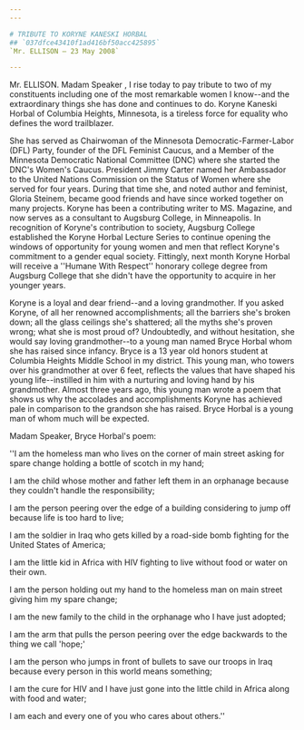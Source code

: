 ```yaml
---
---

# TRIBUTE TO KORYNE KANESKI HORBAL
## `037dfce43410f1ad416bf50acc425895`
`Mr. ELLISON — 23 May 2008`

---
```



Mr. ELLISON. Madam Speaker , I rise today to pay tribute to two of my 
constituents including one of the most remarkable women I know--and the 
extraordinary things she has done and continues to do. Koryne Kaneski 
Horbal of Columbia Heights, Minnesota, is a tireless force for equality 
who defines the word trailblazer.

She has served as Chairwoman of the Minnesota Democratic-Farmer-Labor 
(DFL) Party, founder of the DFL Feminist Caucus, and a Member of the 
Minnesota Democratic National Committee (DNC) where she started the 
DNC's Women's Caucus. President Jimmy Carter named her Ambassador to 
the United Nations Commission on the Status of Women where she served 
for four years. During that time she, and noted author and feminist, 
Gloria Steinem, became good friends and have since worked together on 
many projects. Koryne has been a contributing writer to MS. Magazine, 
and now serves as a consultant to Augsburg College, in Minneapolis. In 
recognition of Koryne's contribution to society, Augsburg College 
established the Koryne Horbal Lecture Series to continue opening the 
windows of opportunity for young women and men that reflect Koryne's 
commitment to a gender equal society. Fittingly, next month Koryne 
Horbal will receive a ''Humane With Respect'' honorary college degree 
from Augsburg College that she didn't have the opportunity to acquire 
in her younger years.

Koryne is a loyal and dear friend--and a loving grandmother. If you 
asked Koryne, of all her renowned accomplishments; all the barriers 
she's broken down; all the glass ceilings she's shattered; all the 
myths she's proven wrong; what she is most proud of? Undoubtedly, and 
without hesitation, she would say loving grandmother--to a young man 
named Bryce Horbal whom she has raised since infancy. Bryce is a 13 
year old honors student at Columbia Heights Middle School in my 
district. This young man, who towers over his grandmother at over 6 
feet, reflects the values that have shaped his young life--instilled in 
him with a nurturing and loving hand by his grandmother. Almost three 
years ago, this young man wrote a poem that shows us why the accolades 
and accomplishments Koryne has achieved pale in comparison to the 
grandson she has raised. Bryce Horbal is a young man of whom much will 
be expected.

Madam Speaker, Bryce Horbal's poem:

''I am the homeless man who lives on the corner of main street asking 
for spare change holding a bottle of scotch in my hand;



I am the child whose mother and father left them in an orphanage 
because they couldn't handle the responsibility;

I am the person peering over the edge of a building considering to 
jump off because life is too hard to live;

I am the soldier in Iraq who gets killed by a road-side bomb fighting 
for the United States of America;

I am the little kid in Africa with HIV fighting to live without food 
or water on their own.

I am the person holding out my hand to the homeless man on main 
street giving him my spare change;

I am the new family to the child in the orphanage who I have just 
adopted;

I am the arm that pulls the person peering over the edge backwards to 
the thing we call 'hope;'

I am the person who jumps in front of bullets to save our troops in 
Iraq because every person in this world means something;

I am the cure for HIV and I have just gone into the little child in 
Africa along with food and water;

I am each and every one of you who cares about others.''
